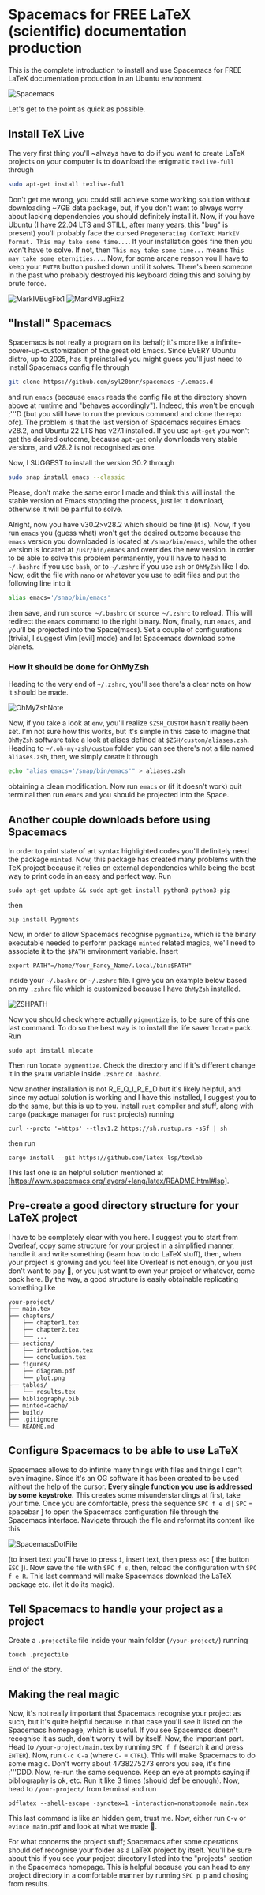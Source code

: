 # Spacemacs for FREE LaTeX (scientific) documentation production

This is the complete introduction to install and use Spacemacs for FREE LaTeX documentation production in an Ubuntu environment.

![Spacemacs](./Spacemacs.png)

Let's get to the point as quick as possible.

## Install TeX Live

The very first thing you'll ~always have to do if you want to create LaTeX projects on your computer is to download the enigmatic ```texlive-full``` through
```bash
sudo apt-get install texlive-full
```
Don't get me wrong, you could still achieve some working solution without downloading ~7GB data package, but, if you don't want to always worry about lacking dependencies you should definitely install it. Now, if you have Ubuntu (I have 22.04 LTS and STILL, after many years, this "bug" is present) you'll probably face the cursed ```Pregenerating ConTeXt MarkIV format. This may take some time...```. If your installation goes fine then you won't have to solve. If not, then ```This may take some time...``` means ```This may take some eternities...```. Now, for some arcane reason you'll have to keep your ```ENTER``` button pushed down until it solves. There's been someone in the past who probably destroyed his keyboard doing this and solving by brute force.

![MarkIVBugFix1](./MarkIVFormatBugFix1.png)
![MarkIVBugFix2](./MarkIVFormatBugFix2.png)

## "Install" Spacemacs

Spacemacs is not really a program on its behalf; it's more like a infinite-power-up-customization of the great old Emacs. Since EVERY Ubuntu distro, up to 2025, has it preinstalled you might guess you'll just need to install Spacemacs config file through
```bash
git clone https://github.com/syl20bnr/spacemacs ~/.emacs.d
```
and run ```emacs``` (because ```emacs``` reads the config file at the directory shown above at runtime and "behaves accordingly"). Indeed, this won't be enough ;'''D (but you still have to run the previous command and clone the repo ofc). The problem is that the last version of Spacemacs requires Emacs v28.2, and Ubuntu 22 LTS has v27.1 installed. If you use ```apt-get``` you won't get the desired outcome, because ```apt-get``` only downloads very stable versions, and v28.2 is not recognised as one.

Now, I SUGGEST to install the version 30.2 through
```bash
sudo snap install emacs --classic
```
Please, don't make the same error I made and think this will install the stable version of Emacs stopping the process, just let it download, otherwise it will be painful to solve.

Alright, now you have v30.2>v28.2 which should be fine (it is). Now, if you run ```emacs``` you (guess what) won't get the desired outcome because the ```emacs``` version you downloaded is located at ```/snap/bin/emacs```, while the other version is located at ```/usr/bin/emacs``` and overrides the new version. In order to be able to solve this problem permanently, you'll have to head to ```~/.bashrc``` if you use ```bash```, or to ```~/.zshrc``` if you use ```zsh``` or ```OhMyZsh``` like I do. Now, edit the file with ```nano``` or whatever you use to edit files and put the following line into it
```bash
alias emacs='/snap/bin/emacs'
```
then save, and run ```source ~/.bashrc``` or ```source ~/.zshrc``` to reload. This will redirect the ```emacs``` command to the right binary. Now, finally, run ```emacs```, and you'll be projected into the Space(macs). Set a couple of configurations (trivial, I suggest Vim [evil] mode) and let Spacemacs download some planets.

### How it should be done for OhMyZsh

Heading to the very end of ```~/.zshrc```, you'll see there's a clear note on how it should be made.

![OhMyZshNote](OhMyZshNote.png)

Now, if you take a look at ```env```, you'll realize ```$ZSH_CUSTOM``` hasn't really been set. I'm not sure how this works, but it's simple in this case to imagine that ```OhMyZsh``` software take a look at alises defined at ```$ZSH/custom/aliases.zsh```. Heading to ```~/.oh-my-zsh/custom``` folder you can see there's not a file named ```aliases.zsh```, then, we simply create it through
```bash
echo "alias emacs='/snap/bin/emacs'" > aliases.zsh
```
obtaining a clean modification. Now run ```emacs``` or (if it doesn't work) quit terminal then run ```emacs``` and you should be projected into the Space.

## Another couple downloads before using Spacemacs

In order to print state of art syntax highlighted codes you'll definitely need the package ```minted```. Now, this package has created many problems with the TeX project because it relies on external dependencies while being the best way to print code in an easy and perfect way. Run
```
sudo apt-get update && sudo apt-get install python3 python3-pip
```
then
```
pip install Pygments
```
Now, in order to allow Spacemacs recognise ```pygmentize```, which is the binary executable needed to perform package ```minted``` related magics, we'll need to associate it to the ```$PATH``` environment variable. Insert
```
export PATH"=/home/Your_Fancy_Name/.local/bin:$PATH"
```
inside your ```~/.bashrc``` or ```~/.zshrc``` file. I give you an example below based on my ```.zshrc``` file which is customized because I have ```OhMyZsh``` installed.

![ZSHPATH](ZSHPATH.png)

Now you should check where actually ```pigmentize``` is, to be sure of this one last command. To do so the best way is to install the life saver ```locate``` pack. Run
```
sudo apt install mlocate
```
Then run ```locate pygmentize```. Check the directory and if it's different change it in the ```$PATH``` variable inside ```.zshrc``` or ```.bashrc```.

Now another installation is not R_E_Q_I_R_E_D but it's likely helpful, and since my actual solution is working and I have this installed, I suggest you to do the same, but this is up to you. Install ```rust``` compiler and stuff, along with ```cargo``` (package manager for ```rust``` projects) running
```
curl --proto '=https' --tlsv1.2 https://sh.rustup.rs -sSf | sh
```
then run
```
cargo install --git https://github.com/latex-lsp/texlab
```
This last one is an helpful solution mentioned at [https://www.spacemacs.org/layers/+lang/latex/README.html#lsp].

## Pre-create a good directory structure for your LaTeX project

I have to be completely clear with you here. I suggest you to start from Overleaf, copy some structure for your project in a simplified manner, handle it and write something (learn how to do LaTeX stuff), then, when your project is growing and you feel like Overleaf is not enough, or you just don't want to pay 🤑, or you just want to own your project or whatever, come back here. By the way, a good structure is easily obtainable replicating something like
```
your-project/
├── main.tex
├── chapters/
│   ├── chapter1.tex
│   ├── chapter2.tex
│   └── ...
├── sections/
│   ├── introduction.tex
│   └── conclusion.tex
├── figures/
│   ├── diagram.pdf
│   └── plot.png
├── tables/
│   └── results.tex
├── bibliography.bib
├── minted-cache/
├── build/
├── .gitignore
└── README.md
```

## Configure Spacemacs to be able to use LaTeX

Spacemacs allows to do infinite many things with files and things I can't even imagine. Since it's an OG software it has been created to be used without the help of the cursor. **Every single function you use is addressed by some keystroke.** This creates some misunderstandings at first, take your time. Once you are comfortable, press the sequence ```SPC f e d``` [ ```SPC``` = spacebar ] to open the Spacemacs configuration file through the Spacemacs interface. Navigate through the file and reformat its content like this

![SpacemacsDotFile](SpacemacsDotFile.png)

(to insert text you'll have to press ```i```, insert text, then press ```esc``` [ the button ``ESC`` ]). Now save the file with ```SPC f s```, then, reload the configuration with ```SPC f e R```. This last command will make Spacemacs download the LaTeX package etc. (let it do its magic).

## Tell Spacemacs to handle your project as a project

Create a ```.projectile``` file inside your main folder (```/your-project/```) running
```
touch .projectile
```
End of the story.

## Making the real magic

Now, it's not really important that Spacemacs recognise your project as such, but it's quite helpful because in that case you'll see it listed on the Spacemacs homepage, which is useful. If you see Spacemacs doesn't recognise it as such, don't worry it will by itself. Now, the important part. Head to ```/your-project/main.tex``` by running ```SPC f f``` (search it and press ```ENTER```). Now, run ```C-c C-a``` (where ```C-``` = ```CTRL```). This will make Spacemacs to do some magic. Don't worry about 4738275273 errors you see, it's fine ;'''DDD. Now, re-run the same sequence. Keep an eye at prompts saying if bibliography is ok, etc. Run it like 3 times (should def be enough). Now, head to ```/your-project/``` from terminal and run 
```
pdflatex --shell-escape -synctex=1 -interaction=nonstopmode main.tex
```
This last command is like an hidden gem, trust me. Now, either run ```C-v``` or ```evince main.pdf``` and look at what we made 🥹.

For what concerns the project stuff; Spacemacs after some operations should def recognise your folder as a LaTeX project by itself. You'll be sure about this if you see your project directory listed into the "projects" section in the Spacemacs homepage. This is helpful because you can head to any project directory in a comfortable manner by running ```SPC p p``` and chosing from results.

